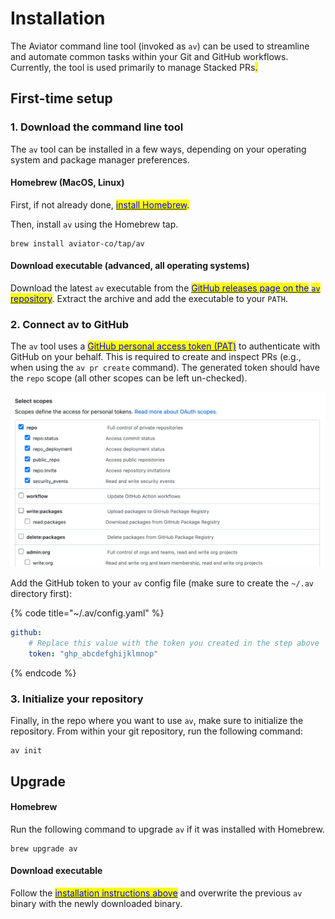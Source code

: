 # Installation

The Aviator command line tool (invoked as `av`) can be used to streamline and automate common tasks within your Git and GitHub workflows. Currently, the tool is used primarily to manage Stacked PRs<mark style="color:blue;">.</mark>

## First-time setup

### 1. Download the command line tool

The `av` tool can be installed in a few ways, depending on your operating system and package manager preferences.

#### Homebrew (MacOS, Linux)

First, if not already done, [<mark style="color:blue;">install Homebrew</mark>](https://brew.sh/)<mark style="color:blue;">.</mark>

Then, install `av` using the Homebrew tap.

```
brew install aviator-co/tap/av
```

#### Download executable (advanced, all operating systems)

Download the latest `av` executable from the [<mark style="color:blue;">GitHub releases page on the</mark> <mark style="color:blue;">`av`</mark> <mark style="color:blue;">repository</mark>](https://github.com/aviator-co/av/releases). Extract the archive and add the executable to your `PATH`.

### 2. Connect av to GitHub

The `av` tool uses a [<mark style="color:blue;">GitHub personal access token (PAT)</mark>](https://docs.github.com/en/authentication/keeping-your-account-and-data-secure/creating-a-personal-access-token#creating-a-personal-access-token-classic) to authenticate with GitHub on your behalf. This is required to create and inspect PRs (e.g., when using the `av pr create` command). The generated token should have the `repo` scope (all other scopes can be left un-checked).

![Required permissions for the GitHub personal access token that you will use with av](<../.gitbook/assets/Screen Shot 2022-05-26 at 11.20.35 AM.png>)

Add the GitHub token to your `av` config file (make sure to create the `~/.av` directory first):

{% code title="~/.av/config.yaml" %}
```yaml
github:
    # Replace this value with the token you created in the step above
    token: "ghp_abcdefghijklmnop"
```
{% endcode %}

### 3. Initialize your repository

Finally, in the repo where you want to use `av`, make sure to initialize the repository. From within your git repository, run the following command:

```
av init
```


## Upgrade <a href="#upgrade" id="upgrade"></a>

#### Homebrew

Run the following command to upgrade `av` if it was installed with Homebrew.

```
brew upgrade av
```

#### Download executable

Follow the [<mark style="color:blue;">installation instructions above</mark>](installation.md#download-executable-advanced-all-operating-systems) and overwrite the previous `av` binary with the newly downloaded binary.
